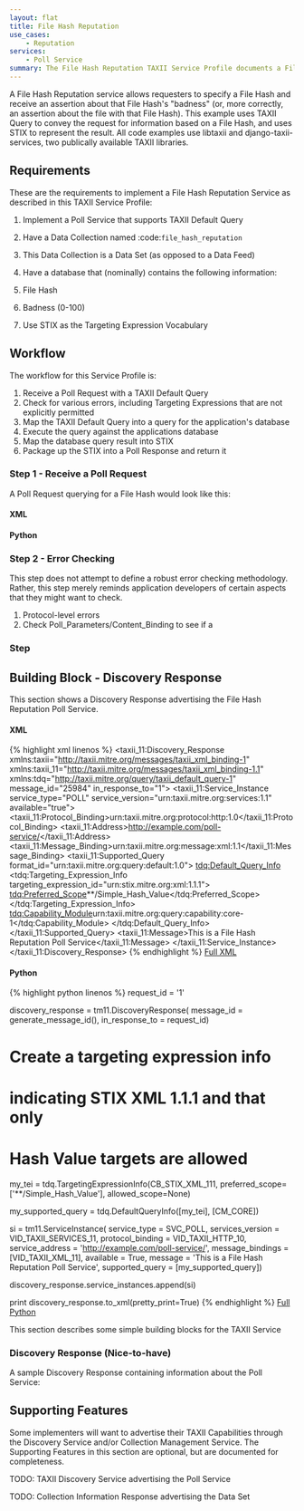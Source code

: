 ```yaml
---
layout: flat
title: File Hash Reputation
use_cases:
    - Reputation
services:
    - Poll Service
summary: The File Hash Reputation TAXII Service Profile documents a File Hash Reputation Service in TAXII.
---
```


A File Hash Reputation service allows requesters to specify a File Hash and receive an assertion about that
File Hash's "badness" (or, more correctly, an assertion about the file with that File Hash). This example
uses TAXII Query to convey the request for information based on a File Hash, and uses STIX to represent the
result. All code examples use libtaxii and django-taxii-services, two publically available TAXII libraries.

## Requirements
These are the requirements to implement a File Hash Reputation Service as described in this TAXII Service Profile:

1. Implement a Poll Service that supports TAXII Default Query
1. Have a Data Collection named :code:`file_hash_reputation`

 1. This Data Collection is a Data Set (as opposed to a Data Feed)

3. Have a database that (nominally) contains the following information: 

 1. File Hash
 1. Badness (0-100)

4. Use STIX as the Targeting Expression Vocabulary

## Workflow
The workflow for this Service Profile is:

1. Receive a Poll Request with a TAXII Default Query
1. Check for various errors, including Targeting Expressions that are not explicitly permitted
1. Map the TAXII Default Query into a query for the application's database
1. Execute the query against the applications database
1. Map the database query result into STIX
1. Package up the STIX into a Poll Response and return it

### Step 1 - Receive a Poll Request
A Poll Request querying for a File Hash would look like this:

#### XML

#### Python

### Step 2 - Error Checking
This step does not attempt to define a robust error checking methodology. Rather,
this step merely reminds application developers of certain aspects that they might
want to check.

1. Protocol-level errors
1. Check Poll_Parameters/Content_Binding to see if a

### Step

## Building Block - Discovery Response
This section shows a Discovery Response advertising the File Hash Reputation Poll Service.

#### XML
{% highlight xml linenos %}
<taxii_11:Discovery_Response 
    xmlns:taxii="http://taxii.mitre.org/messages/taxii_xml_binding-1" 
    xmlns:taxii_11="http://taxii.mitre.org/messages/taxii_xml_binding-1.1" 
    xmlns:tdq="http://taxii.mitre.org/query/taxii_default_query-1" 
    message_id="25984" 
    in_response_to="1">
  <taxii_11:Service_Instance service_type="POLL" service_version="urn:taxii.mitre.org:services:1.1" available="true">
    <taxii_11:Protocol_Binding>urn:taxii.mitre.org:protocol:http:1.0</taxii_11:Protocol_Binding>
    <taxii_11:Address>http://example.com/poll-service/</taxii_11:Address>
    <taxii_11:Message_Binding>urn:taxii.mitre.org:message:xml:1.1</taxii_11:Message_Binding>
    <taxii_11:Supported_Query format_id="urn:taxii.mitre.org:query:default:1.0">
      <tdq:Default_Query_Info>
        <tdq:Targeting_Expression_Info targeting_expression_id="urn:stix.mitre.org:xml:1.1.1">
          <tdq:Preferred_Scope>**/Simple_Hash_Value</tdq:Preferred_Scope>
        </tdq:Targeting_Expression_Info>
        <tdq:Capability_Module>urn:taxii.mitre.org:query:capability:core-1</tdq:Capability_Module>
      </tdq:Default_Query_Info>
    </taxii_11:Supported_Query>
    <taxii_11:Message>This is a File Hash Reputation Poll Service</taxii_11:Message>
  </taxii_11:Service_Instance>
</taxii_11:Discovery_Response>
{% endhighlight %}
[Full XML](file-hash-rep-discovery-response.xml)

#### Python
{% highlight python linenos %}
request_id = '1'

discovery_response = tm11.DiscoveryResponse(
                                    message_id = generate_message_id(),
                                    in_response_to = request_id)

# Create a targeting expression info 
# indicating STIX XML 1.1.1 and that only 
# Hash Value targets are allowed
my_tei = tdq.TargetingExpressionInfo(CB_STIX_XML_111,
                                     preferred_scope=['**/Simple_Hash_Value'],
                                     allowed_scope=None)

my_supported_query = tdq.DefaultQueryInfo([my_tei], [CM_CORE])

si = tm11.ServiceInstance(
                service_type = SVC_POLL,
                services_version = VID_TAXII_SERVICES_11,
                protocol_binding = VID_TAXII_HTTP_10,
                service_address = 'http://example.com/poll-service/',
                message_bindings = [VID_TAXII_XML_11],
                available = True,
                message = 'This is a File Hash Reputation Poll Service',
                supported_query = [my_supported_query])

discovery_response.service_instances.append(si)

print discovery_response.to_xml(pretty_print=True)
{% endhighlight %}
[Full Python](file-hash-rep-discovery-response.py)

This section describes some simple building blocks for the TAXII Service

### Discovery Response (Nice-to-have)
A sample Discovery Response containing information about the Poll Service:


## Supporting Features
Some implementers will want to advertise their TAXII Capabilities through
the Discovery Service and/or Collection Management Service. The Supporting 
Features in this section are optional, but are documented for completeness.

TODO: TAXII Discovery Service advertising the Poll Service

TODO: Collection Information Response advertising the Data Set